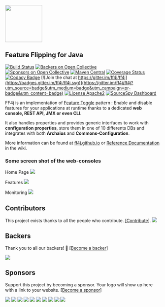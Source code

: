 <img src="http://ff4j.github.io/images/ff4j.png" height="120px" />

## Feature Flipping for Java

[![Build Status](https://travis-ci.org/ff4j/ff4j.svg?branch=master)](https://travis-ci.org/ff4j/ff4j)
[![Backers on Open Collective](https://opencollective.com/ff4j/backers/badge.svg)](#backers) [![Sponsors on Open Collective](https://opencollective.com/ff4j/sponsors/badge.svg)](#sponsors) [![Maven Central](https://maven-badges.herokuapp.com/maven-central/org.ff4j/ff4j-core/badge.svg)](https://maven-badges.herokuapp.com/maven-central/org.ff4j/ff4j-core/) 
[![Coverage Status](https://coveralls.io/repos/github/ff4j/ff4j/badge.svg?branch=master)](https://coveralls.io/github/ff4j/ff4j?branch=master)
[![Codacy Badge](https://api.codacy.com/project/badge/grade/c900676eb9674bc48c246dc112e60e16)](https://www.codacy.com/app/cedrick-lunven/ff4j)
[![Join the chat at https://gitter.im/ff4j/ff4j](https://badges.gitter.im/ff4j/ff4j.svg)](https://gitter.im/ff4j/ff4j?utm_source=badge&utm_medium=badge&utm_campaign=pr-badge&utm_content=badge)
[![License Apache2](https://img.shields.io/hexpm/l/plug.svg)](http://www.apache.org/licenses/LICENSE-2.0)
[![SourceSpy Dashboard](https://sourcespy.com/shield.svg)](https://sourcespy.com/github/ff4jff4j/)

FF4j is an implementation of [Feature Toggle](http://martinfowler.com/bliki/FeatureToggle.html) pattern : Enable and disable features for your applications at runtime thanks to a dedicated **web console, REST API, JMX or even CLI**.

It also handles properties and provides generic interfaces to work with **configuration properties**, store them in one of 10 differents DBs and integrates with both **Archaius** and **Commons-Configuration**. 

More information can be found at [ff4j.github.io](http://ff4j.github.io) or [Reference Documentation](https://github.com/ff4j/ff4j/wiki) in the wiki.

### Some screen shot of the web-consoles

Home Page
<img src="http://ff4j.github.io/wiki/console-1.6-home.png" /> 

Features
<img src="http://ff4j.github.io/wiki/console-1.6-features.jpg" /> 

Monitoring
<img src="http://ff4j.github.io/wiki/console-1.6-monitoring.png" /> 

## Contributors

This project exists thanks to all the people who contribute. [[Contribute]](CONTRIBUTING.md).
<a href="https://github.com/ff4j/ff4j/graphs/contributors"><img src="https://opencollective.com/ff4j/contributors.svg?width=890" /></a>


## Backers

Thank you to all our backers! 🙏 [[Become a backer](https://opencollective.com/ff4j#backer)]

<a href="https://opencollective.com/ff4j#backers" target="_blank"><img src="https://opencollective.com/ff4j/backers.svg?width=890"></a>


## Sponsors

Support this project by becoming a sponsor. Your logo will show up here with a link to your website. [[Become a sponsor](https://opencollective.com/ff4j#sponsor)]

<a href="https://opencollective.com/ff4j/sponsor/0/website" target="_blank"><img src="https://opencollective.com/ff4j/sponsor/0/avatar.svg"></a>
<a href="https://opencollective.com/ff4j/sponsor/1/website" target="_blank"><img src="https://opencollective.com/ff4j/sponsor/1/avatar.svg"></a>
<a href="https://opencollective.com/ff4j/sponsor/2/website" target="_blank"><img src="https://opencollective.com/ff4j/sponsor/2/avatar.svg"></a>
<a href="https://opencollective.com/ff4j/sponsor/3/website" target="_blank"><img src="https://opencollective.com/ff4j/sponsor/3/avatar.svg"></a>
<a href="https://opencollective.com/ff4j/sponsor/4/website" target="_blank"><img src="https://opencollective.com/ff4j/sponsor/4/avatar.svg"></a>
<a href="https://opencollective.com/ff4j/sponsor/5/website" target="_blank"><img src="https://opencollective.com/ff4j/sponsor/5/avatar.svg"></a>
<a href="https://opencollective.com/ff4j/sponsor/6/website" target="_blank"><img src="https://opencollective.com/ff4j/sponsor/6/avatar.svg"></a>
<a href="https://opencollective.com/ff4j/sponsor/7/website" target="_blank"><img src="https://opencollective.com/ff4j/sponsor/7/avatar.svg"></a>
<a href="https://opencollective.com/ff4j/sponsor/8/website" target="_blank"><img src="https://opencollective.com/ff4j/sponsor/8/avatar.svg"></a>
<a href="https://opencollective.com/ff4j/sponsor/9/website" target="_blank"><img src="https://opencollective.com/ff4j/sponsor/9/avatar.svg"></a>


